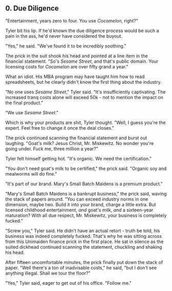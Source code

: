 ## 0. Due Diligence

"Entertainment, years zero to four. You use _Cocomelon_, right?"

Tyler bit his lip. If he'd known the due diligence process would be such a pain in the ass, he'd never have considered the buyout.

"Yes," he said. "We've found it to be incredibly soothing."

The prick in the suit shook his head and pointed at a line item in the financial statement. "So's _Sesame Street_, and that's public domain. Your licensing costs for _Cocomelon_ are over fifty grand a year."

What an idiot. His MBA program may have taught him how to read spreadsheets, but he clearly didn't know the first thing about the industry.

"No one uses _Sesame Street_," Tyler said. "It's insufficiently captivating. The increased tranq costs alone will exceed 50k - not to mention the impact on the final product."

"We use _Sesame Street_."

Which is why your products are shit, Tyler thought. "Well, I guess you're the expert. Feel free to change it once the deal closes."

The prick continued scanning the financial statement and burst out laughing. "Goat's milk? Jesus Christ, Mr. Miskewitz. No wonder you're going under. Fuck me, three million a year?"

Tyler felt himself getting hot. "It's organic. We need the certification."

"You don't need goat's milk to be certified," the prick said. "Organic soy and mealworms will do fine."

"It's part of our brand. Mary's Small Batch Maidens is a premium product."

"Mary's Small Batch Maidens is a bankrupt business," the prick said, waving the stack of papers around. "You can exceed industry norms in one dimension, maybe two. Build it into your brand, charge a little extra. But licensed childhood entertainment, _and_ goat's milk, _and_ a sixteen-year maturation? With all due respect, Mr. Miskewitz, your business is completely fucked."

"Screw you," Tyler said. He didn't have an actual retort - truth be told, his business was indeed completely fucked. That's why he was sitting across from this Unimaiden finance prick in the first place. He sat in silence as the suited dickhead continued scanning the statement, chuckling and shaking his head.

After fifteen uncomfortable minutes, the prick finally put down the stack of paper. "Well there's a ton of inadvisable costs," he said, "but I don't see anything illegal. Shall we tour the floor?"

"Yes," Tyler said, eager to get out of his office. "Follow me."
